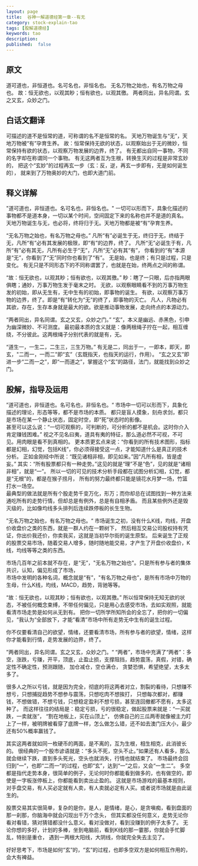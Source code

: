 ```yaml
---
layout: page
title:  谷神一解道德经第一章--有无
category: stock-explain-tao
tags: [股解道德经]
keywords: tao
description:
published:  false
---
```


## 原文
道可道也，非恒道也。名可名也，非恒名也。
无名万物之始也，有名万物之母也。
故：恒无欲也，以观其眇；恒有欲也，以观其徼。
两者同出，异名同谓。玄之又玄，众妙之门。

## 白话文翻译
可描述的道不是恒常的道，可称谓的名不是恒常的名。
天地万物诞生与“无”，天地万物被“有”孕育生养。
故：恒常保持无欲的状态，以观察始出于无的微妙，恒常保持有欲的状态，以观察万物发展的边界，终了。
有无都出自同一事物，不同的名字却在称谓同一个事物。
有无这两者互为生根，转换生灭的过程是非常玄妙的，
把这个“玄妙”的过程再玄一步（玄：反，逆，再玄一步即有，无是如何诞生的），
就来到了万物奥妙的大门，也即大道门前。

## 释义详解
"道可道也，非恒道也。名可名也，非恒名也。"
一切可以形而下，具象化描述的事物都不是道本身，一切以某个时间，空间固定下来的名称也并不是道的真名。
天地万物诞生与无，也必将，终将归于无。天地万物都是被“有”孕育生养。

“无名万物之始也，有名万物之母也。”
凡所“有”必诞生于无，终归于无，终结于无，凡所“有”必有其发展的极限，即“有”的边界，终了。
凡所“无”必诞生于有，凡所“有”必有其无，凡所有必生于“无”，凡所“无”必有其“有”， 
你看到的“有”本源是“无”，你看到了“无”同时你也看到了“有”。
无是始，也是终；有只是过程，只是变化。
有无只是不同形态下的不同称谓罢了，也就是在始，终两点之间的称谓。

“故：恒无欲也，以观其眇；恒有欲也，以观其徼。”
眇：瞎了一只眼，后亦指两眼俱瞎；通妙，万事万物生发于毫末之时。
无欲，以观察眼睛看不到的万事万物生发的初始，即从无生有，无中生有的初始，即事物的诞生。
有欲，以观察万事万物的边界，终了。即是“有”转化为“无”的终了，即事物的灭亡。
凡人，凡物必有其欲，存在，生存本身就是最大的欲。欲是推动事物发展，走向终点的本源动力。


“两者同出，异名同谓。玄之又玄，众妙之门。”
“玄”，本义是幽远、赤黑色，引申为幽深微妙、不可测度。
最初最本质的含义就是：像两根绳子拧在一起，相互缠绕，不分彼此。这两根绳子分别代表的就是有，无。

“道生一，一生二，二生三，三生万物。”
有无是二，同出于一，一即本，即天，即玄，"二而一，一而二"即“玄”（玄既指天，也指天的运行，作用）。
“玄之又玄”即进一步“二而一之”，即“一而道之”，掌握这个“玄”的路径，法门，就能找到众妙之门。

## 股解，指导及运用
”道可道也，非恒道也。名可名也，非恒名也。“
市场中一切可以形而下，具象化描述的理论，形态等等，都不是市场的本质。
都只是盲人摸象，刻舟求剑，都只是市场在某一个静止状态，固定时空，即“死”状态时的影像。  
甚至可以这么说：“一切可观察的，可判断的，可分析的都不是机会。这时你介入肯定赚钱困难。”
视之不见名曰夷，道具有夷的特征，那么道必然不可视，不可见。用肉眼是看不到真相的。
更本质更玄点来说：“你看到的所有技术图形，指标都是幻相，幻觉，包括K线”，你必须得接受这一点，才能知道什么是真正的技术分析。
正如金刚经中所说：“既见诸相非相，即见如来。”因“凡所有相，皆是虚妄。”
其实：“所有股票都只有一种走势。”这见的就是“理”不是“色”，见的就是“诸相非相”，就是“一”。
所以一切的可见的技术分析手段都在试图分析幻相，幻觉，都是“无根”的，都是在猴子捞月， 所有的努力最终都只能是镜花水月梦一场，竹篮打水一场空。  
最典型的做法就是所有个股走势千变万化，形万；而你却总在试图找到一种方法来通吃所有的走势行情，但却总是有例外，总是有自相矛盾。
而且某些例外还是毁灭级的，比如像均线多头排列后连续跌停板的长生生物。

”无名万物之始也，有名万物之母也。“
市场诞生之初，没有什么K线，均线，开盘价收盘价之类的东西，就是一群人约在一颗树下，
然后相互交易公司股权持有凭证，你出价我还价，你卖我买，这就是当初华尔街的诞生原型。
后来诞生了正规的股票交易市场，随着交易人增多，随时随地能交易，才产生了开盘价收盘价，K线，均线等等之类的东西。

市场几百年之前本就不存在，是“无”，"无名万物之始也"。只是所有参与者的集体共识，认知，偏见形成了市场，  
市场中发明的各种名词，概念就是“有”，"有名万物之母也”，是所有市场中万物的生母，什么K线，均线，MACD，趋势，背驰等等。  

“故：恒无欲也，以观其眇；恒有欲也，以观其徼。”
所以恒常保持无知无欲的状态，不被任何概念束缚，不带任何偏见，只是用心去感受市场，去如实观照，就能看清市场走势是如何从无到有。
把你一切所学所知所会的全忘了，把你的一切偏见，“我认为“全部放下，才能“看清”市场中所有走势无中生有的诞生过程。

你不仅要看清自己的欲望，情绪，还要看清市场，所有参与者的欲望，情绪，这样你才能看到行情，走势发展的边界，终了。

”两者同出，异名同谓。玄之又玄，众妙之门。“
“两者”，市场中充满了“两者”：多空，涨跌，亏赚，开平，顶底，止盈止损，支撑阻挡，趋势震荡，真假，对错，确定性不确定性，预测跟随， 
加仓减仓，空仓满仓， 贪婪恐惧，希望绝望，太多太多了。

很多人之所以亏钱，就是因为完全，彻底的将这两者对立，割裂的看待，只想赚不想亏，只想捕捉趋势不想参与震荡，只想吃肉不想挨打，
只想每次都对，都赚钱，不想做错，不想亏钱，只想稳定盈利不想亏损，甚至连回撤都不愿有，太多这种了。
而这样往往的结局是：稳定亏损，亏的很稳定，做起股票来就是：“一买就跌，一卖就涨”， “割在地板上，买在山顶上”，
仿佛自己的三瓜两枣就像被主力盯上了一样，被明牌被看穿了底牌一样，怎么做怎么错，还不如去澳门压大小，最少还有50%概率赢钱了。

其实这两者就如同一枚硬币的两面，是不离的，互为生根，相生相克，此消彼长的。
很经典的一个股市谚语就是：“多头不死，空头不止。”如果还有人看多，那么就会继续下跌，直到多头死光，空头也就消失，行情也就结束了。
市场最终会回归到“一”，也即“二而一”的过程，也即“玄”，达到“一”之后，又会“一生二”。
多空都是指代走势本身，很简单的例子，无论何时你都能看到做多的，也有做空的，即使是一字板涨停板上，你都能看到卖出止盈的。
这就是市场游戏的最基本规则，对手盘交易，有人买必定就有人卖，有人卖就必定有人买。或者说市场就是由此诞生的。

股票交易其实很简单，复杂的是你，是人，是情绪，是心，是贪嗔痴，看到盘面的那一刹那，你脑海中就会闪现出千万个念头，
但其实都没任何意义，走势无论你看对看错，猜对猜错都没什么意义。看对没做对，看到没赚到的例子太多了。
无论你想的多好，计划的多棒，坐到电脑前，看到K线的那一霎那，你就会手忙脚乱，特别是重仓，
遇到一两根大阳线，大阴线，你就完全失去主见了。

好好思考下，市场是如何“玄”的，“玄”的过程，也即多空双方是如何相互作用的，会大有裨益。













































